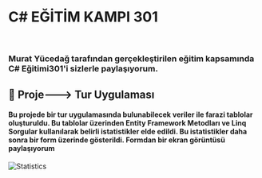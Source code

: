 # **C# EĞİTİM KAMPI 301** <br><br>
### Murat Yücedağ  tarafından gerçekleştirilen eğitim kapsamında C# Eğitimi301'i sizlerle paylaşıyorum.

## 📌 Proje---> Tur Uygulaması<br>
#### Bu projede bir tur uygulamasında bulunabilecek veriler ile farazi tablolar oluşturuldu. Bu tablolar üzerinden Entity Framework Metodları ve Linq Sorgular kullanılarak belirli istatistikler elde edildi. Bu istatistikler daha sonra bir form üzerinde gösterildi. Formdan bir ekran görüntüsü paylaşıyorum
![Statistics](https://github.com/user-attachments/assets/e7d2a50a-3684-4c20-b2a0-8522940a03dc)
